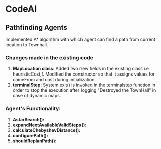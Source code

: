 # CodeAI

## Pathfinding Agents
Implemented  A* algorithm with which agent can find a path from current location to Townhall.

### Changes made in the existing code
   1) **MapLocation class**: Added two new fields in the existing class i.e heuristicCost,f. Modified the constructor so that it assigns values for cameFrom and cost during initialization.
   2) **terminalStep:** System.exit() is invoked in the terminalstep function in order to stop the execution after logging "Destroyed the TownHall" in case of dynamic maps.
     
### Agent's Functionality:
   1) **AstarSearch():**
   2) **expandNextAvailableValidSteps():**
   3) **calculateChebyshevDistance():**
   4) **configurePath():**
   5) **shouldReplanPath():**


